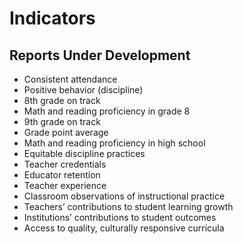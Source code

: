# **Indicators**

## Reports Under Development
- Consistent attendance
- Positive behavior (discipline)
- 8th grade on track
- Math and reading proficiency in grade 8
- 9th grade on track
- Grade point average
- Math and reading proficiency in high school
- Equitable discipline practices
- Teacher credentials
- Educator retention
- Teacher experience
- Classroom observations of instructional practice
- Teachers’ contributions to student learning growth
- Institutions’ contributions to student outcomes
- Access to quality, culturally responsive curricula

